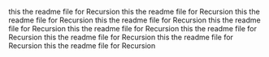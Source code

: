 this the readme file for Recursion
this the readme file for Recursion
this the readme file for Recursion
this the readme file for Recursion
this the readme file for Recursion
this the readme file for Recursion
this the readme file for Recursion
this the readme file for Recursion
this the readme file for Recursion
this the readme file for Recursion
